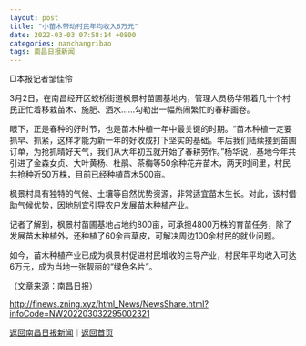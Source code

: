 ```yaml
---
layout: post
title: "小苗木带动村民年均收入6万元"
date: 2022-03-03 07:58:14 +0800
categories: nanchangribao
tags: 南昌日报新闻
---
```

<p>□本报记者邹佳伶</p>
 <p>3月2日，在南昌经开区蛟桥街道枫景村苗圃基地内，管理人员杨华带着几十个村民正忙着移栽苗木、施肥、洒水……勾勒出一幅热闹繁忙的春耕画卷。</p>
 <p>眼下，正是春种的好时节，也是苗木种植一年中最关键的时期。“苗木种植一定要抓早、抓紧，这样才能为新一年的好收成打下坚实的基础。年后我们陆续接到苗圃订单，为抢抓晴好天气，我们从大年初五就开始了春耕劳作。”杨华说，基地今年共引进了金森女贞、大叶黄杨、杜鹃、茶梅等50余种花卉苗木，两天时间里，村民共抢种近50万株，目前已经种植苗木500亩。</p>
 <p>枫景村具有独特的气候、土壤等自然优势资源，非常适宜苗木生长。对此，该村借助气候优势，因地制宜引导农户发展苗木种植产业。</p>
 <p>记者了解到，枫景村苗圃基地占地约800亩，可承担4800万株的育苗任务，除了发展苗木种植外，还种植了60余亩草皮，可解决周边100余村民的就业问题。</p>
 <p>如今，苗木种植产业已成为枫景村促进村民增收的主导产业，村民年平均收入可达6万元，成为当地一张靓丽的“绿色名片”。</p><p class="em_media">（文章来源：南昌日报）</p>

<http://finews.zning.xyz/html_News/NewsShare.html?infoCode=NW202203032295002321>

[返回南昌日报新闻](//finews.withounder.com/category/nanchangribao.html)｜[返回首页](//finews.withounder.com/)